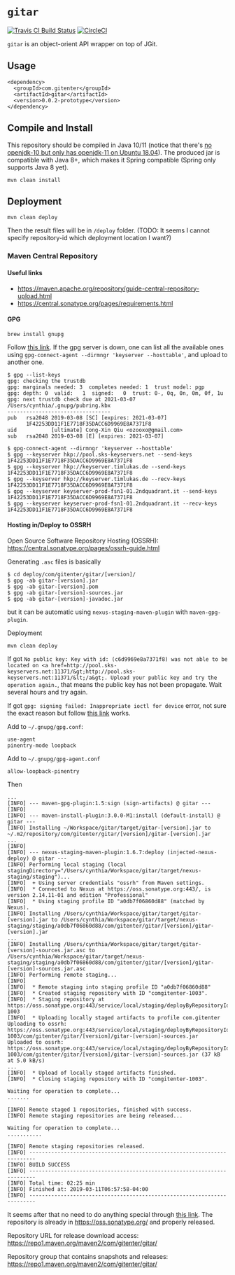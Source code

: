 # `gitar`

[![Travis CI Build Status](https://travis-ci.org/gitenter/gitar.svg?branch=master)](https://travis-ci.org/gitenter/gitar)
[![CircleCI](https://circleci.com/gh/gitenter/gitar.svg?style=svg)](https://circleci.com/gh/gitenter/gitar)

`gitar` is an object-orient API wrapper on top of JGit.

## Usage

```
<dependency>
  <groupId>com.gitenter</groupId>
  <artifactId>gitar</artifactId>
  <version>0.0.2-prototype</version>
</dependency>
```

## Compile and Install

This repository should be compiled in Java 10/11 (notice that there's [no openjdk-10 but only has openjdk-11 on Ubuntu 18.04](https://askubuntu.com/questions/1037646/why-is-openjdk-10-packaged-as-openjdk-11)). The produced jar is compatible with Java 8+, which makes it Spring compatible (Spring only supports Java 8 yet).

```
mvn clean install
```

## Deployment

```
mvn clean deploy
```

Then the result files will be in `/deploy` folder. (TODO: It seems I cannot specify repository-id which deployment location I want?)

### Maven Central Repository

#### Useful links

- https://maven.apache.org/repository/guide-central-repository-upload.html
- https://central.sonatype.org/pages/requirements.html

#### GPG

```
brew install gnupg
```

Follow [this link](https://central.sonatype.org/pages/working-with-pgp-signatures.html). If the gpg server is down, one can list all the available ones using `gpg-connect-agent --dirmngr 'keyserver --hosttable'`, and upload to another one.

```
$ gpg --list-keys
gpg: checking the trustdb
gpg: marginals needed: 3  completes needed: 1  trust model: pgp
gpg: depth: 0  valid:   1  signed:   0  trust: 0-, 0q, 0n, 0m, 0f, 1u
gpg: next trustdb check due at 2021-03-07
/Users/cynthia/.gnupg/pubring.kbx
---------------------------------
pub   rsa2048 2019-03-08 [SC] [expires: 2021-03-07]
      1F42253DD11F1E7718F35DACC6D9969E8A7371F8
uid           [ultimate] Cong-Xin Qiu <ozooxo@gmail.com>
sub   rsa2048 2019-03-08 [E] [expires: 2021-03-07]

$ gpg-connect-agent --dirmngr 'keyserver --hosttable'
$ gpg --keyserver hkp://pool.sks-keyservers.net --send-keys 1F42253DD11F1E7718F35DACC6D9969E8A7371F8
$ gpg --keyserver hkp://keyserver.timlukas.de --send-keys 1F42253DD11F1E7718F35DACC6D9969E8A7371F8
$ gpg --keyserver hkp://keyserver.timlukas.de --recv-keys 1F42253DD11F1E7718F35DACC6D9969E8A7371F8
$ gpg --keyserver keyserver-prod-fsn1-01.2ndquadrant.it --send-keys 1F42253DD11F1E7718F35DACC6D9969E8A7371F8
$ gpg --keyserver keyserver-prod-fsn1-01.2ndquadrant.it --recv-keys 1F42253DD11F1E7718F35DACC6D9969E8A7371F8
```

#### Hosting in/Deploy to OSSRH

Open Source Software Repository Hosting (OSSRH): https://central.sonatype.org/pages/ossrh-guide.html

Generating `.asc` files is basically

```
$ cd deploy/com/gitenter/gitar/[version]/
$ gpg -ab gitar-[version].jar
$ gpg -ab gitar-[version].pom
$ gpg -ab gitar-[version]-sources.jar
$ gpg -ab gitar-[version]-javadoc.jar
```

but it can be automatic using `nexus-staging-maven-plugin` with `maven-gpg-plugin`.

Deployment

```
mvn clean deploy
```

If got `No public key: Key with id: (c6d9969e8a7371f8) was not able to be located on <a href=http://pool.sks-keyservers.net:11371/&gt;http://pool.sks-keyservers.net:11371/&lt;/a&gt;. Upload your public key and try the operation again.`, that means the public key has not been propagate. Wait several hours and try again.

If got `gpg: signing failed: Inappropriate ioctl for device` error, not sure the exact reason but follow [this link](https://d.sb/2016/11/gpg-inappropriate-ioctl-for-device-errors) works.

Add to `~/.gnupg/gpg.conf`:

```
use-agent
pinentry-mode loopback
```

Add to `~/.gnupg/gpg-agent.conf`

```
allow-loopback-pinentry
```

Then

```
...
[INFO] --- maven-gpg-plugin:1.5:sign (sign-artifacts) @ gitar ---
[INFO]
[INFO] --- maven-install-plugin:3.0.0-M1:install (default-install) @ gitar ---
[INFO] Installing ~/Workspace/gitar/target/gitar-[version].jar to ~/.m2/repository/com/gitenter/gitar/[version]/gitar-[version].jar
...
[INFO]
[INFO] --- nexus-staging-maven-plugin:1.6.7:deploy (injected-nexus-deploy) @ gitar ---
[INFO] Performing local staging (local stagingDirectory="/Users/cynthia/Workspace/gitar/target/nexus-staging/staging")...
[INFO]  + Using server credentials "ossrh" from Maven settings.
[INFO]  * Connected to Nexus at https://oss.sonatype.org:443/, is version 2.14.11-01 and edition "Professional"
[INFO]  * Using staging profile ID "a0db7f06860d88" (matched by Nexus).
[INFO] Installing /Users/cynthia/Workspace/gitar/target/gitar-[version].jar to /Users/cynthia/Workspace/gitar/target/nexus-staging/staging/a0db7f06860d88/com/gitenter/gitar/[version]/gitar-[version].jar
...
[INFO] Installing /Users/cynthia/Workspace/gitar/target/gitar-[version]-sources.jar.asc to /Users/cynthia/Workspace/gitar/target/nexus-staging/staging/a0db7f06860d88/com/gitenter/gitar/[version]/gitar-[version]-sources.jar.asc
[INFO] Performing remote staging...
[INFO]
[INFO]  * Remote staging into staging profile ID "a0db7f06860d88"
[INFO]  * Created staging repository with ID "comgitenter-1003".
[INFO]  * Staging repository at https://oss.sonatype.org:443/service/local/staging/deployByRepositoryId/comgitenter-1003
[INFO]  * Uploading locally staged artifacts to profile com.gitenter
Uploading to ossrh: https://oss.sonatype.org:443/service/local/staging/deployByRepositoryId/comgitenter-1003/com/gitenter/gitar/[version]/gitar-[version]-sources.jar
Uploaded to ossrh: https://oss.sonatype.org:443/service/local/staging/deployByRepositoryId/comgitenter-1003/com/gitenter/gitar/[version]/gitar-[version]-sources.jar (37 kB at 5.0 kB/s)
...
[INFO]  * Upload of locally staged artifacts finished.
[INFO]  * Closing staging repository with ID "comgitenter-1003".

Waiting for operation to complete...
.......

[INFO] Remote staged 1 repositories, finished with success.
[INFO] Remote staging repositories are being released...

Waiting for operation to complete...
...........

[INFO] Remote staging repositories released.
[INFO] ------------------------------------------------------------------------
[INFO] BUILD SUCCESS
[INFO] ------------------------------------------------------------------------
[INFO] Total time: 02:25 min
[INFO] Finished at: 2019-03-11T06:57:58-04:00
[INFO] ------------------------------------------------------------------------
```

It seems after that no need to do anything special through [this link](https://central.sonatype.org/pages/releasing-the-deployment.html). The repository is already in https://oss.sonatype.org/ and properly released.

Repository URL for release download access: https://repo1.maven.org/maven2/com/gitenter/gitar/

Repository group that contains snapshots and releases: https://repo1.maven.org/maven2/com/gitenter/gitar/
